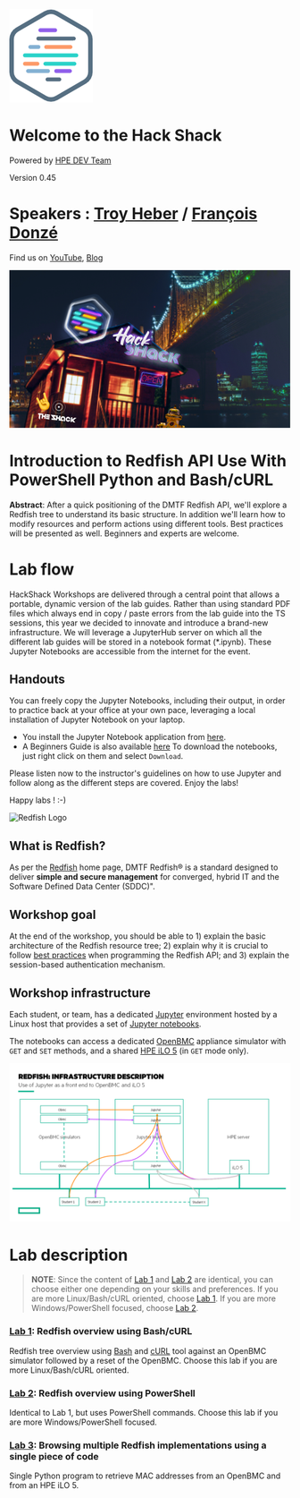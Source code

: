 ![HPE DEV Logo](Pictures/hpe-dev-logo.png "HPE DEV Hack Shack")

# Welcome to the Hack Shack

Powered by [HPE DEV Team](hpedev.io)

Version 0.45

# Speakers : [Troy Heber](mailto:Troy.Heber@hpe.com) / [François Donzé](francois.donze@hpe.com)

Find us on [YouTube](https://www.youtube.com/channel/UCIZhrIYcNh3wHLiY4ola5ew), [Blog](https://developer.hpe.com/blog)

<p align="center">
  <img src="Pictures/hackshackdisco.png">
  
</p>


# Introduction to Redfish API Use With PowerShell Python and Bash/cURL

**Abstract**: After a quick positioning of the DMTF Redfish API, we'll explore a Redfish tree to understand its basic structure. In addition we'll learn how to modify resources and perform actions using different tools. Best practices will be presented as well. Beginners and experts are welcome.

# Lab flow
HackShack Workshops are delivered through a central point that allows a portable, dynamic version of the lab guides. Rather than using standard PDF files which always end in copy / paste errors from the lab guide into the TS sessions, this year we decided to innovate and introduce a brand-new infrastructure. We will leverage a JupyterHub server on which all the different lab guides will be stored in a notebook format (*.ipynb). These Jupyter Notebooks are accessible from the internet for the event.

## Handouts
You can freely copy the Jupyter Notebooks, including their output, in order to practice back at your office at your own pace, leveraging a local installation of Jupyter Notebook on your laptop.
- You install the Jupyter Notebook application from [here](https://jupyter.org/install). 
- A Beginners Guide is also available [here](https://jupyter-notebook-beginner-guide.readthedocs.io/en/latest/what_is_jupyter.html)
To download the notebooks, just right click on them and select `Download`.

Please listen now to the instructor's guidelines on how to use Jupyter and follow along as the different steps are covered. Enjoy the labs!

Happy labs ! :-)


<img src="https://redfish.dmtf.org/sites/default/files/DMTF_Redfish_logo_R.jpg" alt="Redfish Logo" style="width: 125px;"/> 

## What is Redfish? 

As per the [Redfish](https://www.dmtf.org/standards/redfish) home page, DMTF Redfish® is a standard designed to deliver **simple and secure management** for converged, hybrid IT and the Software Defined Data Center (SDDC)". 

## Workshop goal

At the end of the workshop, you should be able to 1) explain the basic architecture of the Redfish resource tree; 2) explain why it is crucial to follow [best practices](https://developer.hpe.com/blog/getting-started-with-ilo-restful-api-redfish-api-conformance) when programming the Redfish API; and 3) explain the session-based authentication mechanism.


## Workshop infrastructure

Each student, or team, has a dedicated [Jupyter](https://jupyter.org/) environment hosted by a Linux host that provides a set of [Jupyter notebooks](https://jupyter-notebook-beginner-guide.readthedocs.io/en/latest/what_is_jupyter.html).

The notebooks can access a dedicated [OpenBMC](https://www.openbmc.org/) appliance simulator with `GET` and `SET` methods, and a shared [HPE iLO 5](http://hpe.com/info/ilo) (in `GET` mode only).

![ProgrammingRedfsihInfrastructureDescription](Pictures/ProgrammingRedfishInfraDescription.png)


# Lab description

> **NOTE**: Since the content of [Lab 1](1-Discover-RedfishBash.ipynb) and [Lab 2](2-Discover-RedfishPowerShell.ipynb) are identical, you can choose either one depending on your skills and preferences. If you are more Linux/Bash/cURL oriented, choose  [Lab 1](1-Discover-RedfishBash.ipynb). If you are more Windows/PowerShell focused, choose [Lab 2](2-Discover-RedfishPowerShell.ipynb). 

### [Lab 1](1-Discover-RedfishBash.ipynb): Redfish overview using Bash/cURL

Redfish tree overview using [Bash](https://www.gnu.org/software/bash/) and [cURL](https://curl.haxx.se/) tool against an OpenBMC simulator followed by a reset of the OpenBMC. Choose this lab if you are more Linux/Bash/cURL oriented.

### [Lab 2](2-Discover-RedfishPowerShell.ipynb): Redfish overview using PowerShell
Identical to Lab 1, but uses PowerShell commands. Choose this lab if you are more Windows/PowerShell focused.

### [Lab 3](3-Discover-RedfishPython.ipynb): Browsing multiple Redfish implementations using a single piece of code
Single Python program to retrieve MAC addresses from an OpenBMC and from an HPE iLO 5. 

